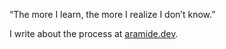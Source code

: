 “The more I learn, the more I realize I don’t know.”


I write about the process at [aramide.dev](https://aramide.dev).
